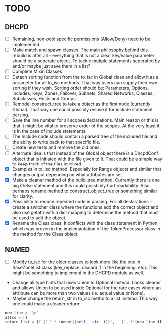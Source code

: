 # TODO

## DHCPD

* [ ] Remaining, non-pool specific permissions (Allow/Deny) need to be implemented.
* [ ] Make match and spawn classes. The main philosophy behind this rebuild is after all - everything that is not a clear key/value parameter should be a seperate object. To tackle mutiple statements seperated by and/or maybe just save them in a list?
* [ ] Complete Mixin Classes
* [ ] Detach sorting function from the to_isc in Global class and allow it as a parameter for all to_isc methods. That way users can supply their own sorting if they wish. Sorting order should be: Parameters, Options, Includes, Keys, Zones, Failover, Subnets, Shared Networks, Classes, Subclasses, Hosts and Groups.
* [ ] Remodel construct_tree to take a object as the first node (currently Global). That way one could possibly resuse it for include statement parsing.
* [ ] Save the line number for all scopes/declarations. Main reason or this is that it might be vital to preserve order of the scopes. At the very least it is in the case of include statements.
* [ ] The Include node should contain a parsed tree of the included file and the ablity to write back to that specific file.
* [ ] Create new tests and remove the old ones.
* [ ] Alternate idea is that instead of the Global object there is a DhcpdConf object that is initiated with the file given to it. That could be a simple way to keep track of the files involved.
* [x] Examples in to_isc method. Especially for Range objects and similar that changes output depending on what attributes are set.
* [x] Make a cleaner method of the build_tree method. Currently there is one big if/else statement and this could possbibly hurt readability. Also perhaps rename method to construct_object_tree or something similar for clarity.
* [x] Possibility to reduce repeated code in parsing. For all declarations - create a switcher class where the functions add the correct object and also use getattr with a dict mapping to determine the method that must be used to add the object.
* [x] Rename the Class class. It conflicts with the class statement in Python which was proven in the implemantation of the TokenProcessor class in the method for the Class object.

## NAMED

* [ ] Modify to_isc for the older classes to look more like the one in BaseZoneList class (key_replace, discard if in the beginning, etc). This might be something to implement in the DHCPD module as well.
* Change all type hints that uses Union to Optional instead. Looks cleaner and allows Union to be used inside Optional for the rare cases where an attribute can be more than two values (ie. actual value or None).
* Maybe change the return_str in to_isc metho to a list instead. This way one could make a cleaner return:

```python
new_line = '\n'
attrs = []
return_list = [f'{" " * indent}{self.__str__()}', ' {', f'{new_line if attrs else ""}','}']
```

